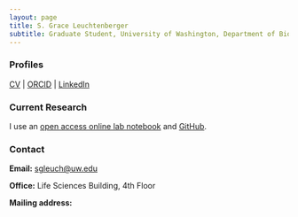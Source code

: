 ```yaml
---
layout: page
title: S. Grace Leuchtenberger
subtitle: Graduate Student, University of Washington, Department of Biology
---
```


### Profiles
[CV](https://graceleuchtenberger.github.io/CV/Grace_Leuchtenberger_CV_4_7_23.pdf) | [ORCID](https://orcid.org/0000-0002-0527-4479) | [LinkedIn](https://www.linkedin.com/in/grace-leuchtenberger-1b9180183/)

### Current Research
 I use an [open access online lab notebook](https://graceleuchtenberger.github.io/notebook/) and [GitHub](https://github.com/graceleuchtenberger).

### Contact
 **Email:** [sgleuch@uw.edu](mailto:sgleuch@uw.edu)  

 **Office:** Life Sciences Building, 4th Floor

 **Mailing address:**
